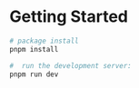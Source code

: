 # Getting Started

```bash
# package install
pnpm install 

#  run the development server:
pnpm run dev
```
